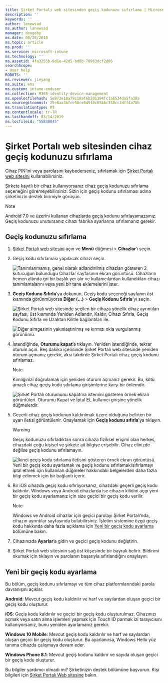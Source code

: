 ```yaml
---
title: Şirket Portalı web sitesinden geçiş kodunuzu sıfırlama | Microsoft Docs
description: ''
keywords: ''
author: lenewsad
ms.author: lanewsad
manager: dougeby
ms.date: 08/28/2018
ms.topic: article
ms.prod: ''
ms.service: microsoft-intune
ms.technology: ''
ms.assetid: 4fa3255b-9d1e-42d5-bd8b-70963dcf2d86
searchScope:
- User help
ROBOTS: ''
ms.reviewer: jieyang
ms.suite: ems
ms.custom: intune-enduser
ms.collection: M365-identity-device-management
ms.openlocfilehash: 5e973e18a79c18af6b201194fc1a6534da5fa38a
ms.sourcegitcommit: 25e6aa3bfce58ce8d9f8c054bc338cc3dff4a78b
ms.translationtype: MT
ms.contentlocale: tr-TR
ms.lasthandoff: 03/14/2019
ms.locfileid: "55838045"
---
```

# <a name="how-to-reset-your-device-passcode-from-the-company-portal-website"></a>Şirket Portalı web sitesinden cihaz geçiş kodunuzu sıfırlama

Cihaz PIN’ini veya parolasını kaybederseniz, sıfırlamak için [Şirket Portalı web sitesini](https://portal.manage.microsoft.com) kullanabilirsiniz.  

Şirkete kayıtlı bir cihaz kullanıyorsanız cihaz geçiş kodunuzu sıfırlama seçeneğini göremeyebilirsiniz. Sizin için geçiş kodunu sıfırlaması adına şirketinizin destek birimiyle görüşün.

   > [!NOTE]
   > Android 7.0 ve üzerini kullanan cihazlarda geçiş kodunu sıfırlayamazsınız. Geçiş kodunuzu unutursanız cihazı fabrika ayarlarına sıfırlamanız gerekir. 

## <a name="reset-your-passcode"></a>Geçiş kodunuzu sıfırlama

1.  [Şirket Portalı web sitesini](https://portal.manage.microsoft.com) açın ve __Menü__ düğmesi > __Cihazlar__’ı seçin.  

2. Geçiş kodu sıfırlaması yapılacak cihazı seçin.  

    ![Tanımlanmamış, genel olarak adlandırılmış cihazları gösteren 2 kutucuğun bulunduğu Cihazlar sayfasının ekran görüntüsü. Cihazların hemen altında gri bir başlık yer alır ve kullanıcılardan kullandıkları cihazı tanımlamalarını veya yeni bir tane eklemelerini ister.](./media/rename-reset-device-step2-1808.png) 

3. **Geçiş Kodunu Sıfırla**’ya dokunun. Geçiş kodu seçeneği sayfanın üst kısmında görünmüyorsa **Diğer (...)** > **Geçiş Kodunu Sıfırla**’yı seçin.   

   ![Şirket Portalı web sitesinde seçilen bir cihaza yönelik cihaz ayrıntıları sayfası; üst kısmında Yeniden Adlandır, Kaldır, Cihazı Sıfırla, Geçiş Kodunu Sıfırla ve Uzaktan Kilitle bağlantıları ile. ](./media/rename-reset-device-1808.png)   

    ![Diğer simgesinin yakınlaştırılmış ve kırmızı okla vurgulanmış görünümü.](./media/rename-reset-device-step3-more-1808.png)  

4. İstendiğinde, **Oturumu kapat**’a tıklayın. Yeniden istendiğinde, tekrar oturum açın. Beş dakika içerisinde Şirket Portalı web sitesinde yeniden oturum açmanız gerekir, aksi takdirde Şirket Portalı cihaz geçiş kodunu sıfırlamaz.  

   > [!NOTE]
   > Kimliğinizi doğrulamak için yeniden oturum açmanız gerekir. Bu, kötü amaçlı cihaz geçiş kodu sıfırlama girişimlerine karşı bir önlemdir.

   ![Şirket Portalı oturumunu kapatma istemini gösteren örnek ekran görüntüleri. Oturumu Kapat ve İptal Et, kullanıcı girişine yönelik düğmelerdir.](./media/iwp-reset-passcode-popup-1808.png)

5. Geçerli cihaz geçiş kodunun kaldırılmak üzere olduğunu belirten bir uyarı iletisi görüntülenir. Onaylamak için **Geçiş kodunu sıfırla**’ya tıklayın.  
    > [!WARNING]
    > Geçiş kodunuzu sıfırladıktan sonra cihaza fiziksel erişimi olan herkes, cihazdaki çoğu kişisel ve şirkete ait bilgiye erişebilir. Cihaz elinizde değilse geçiş kodunu sıfırlamayın.  

   ![İkinci geçiş kodu sıfırlama iletisini gösteren örnek ekran görüntüsü. Yeni bir geçiş kodu ayarlamak ve geçiş kodunu sıfırlamak/sıfırlamayı iptal etmek için kullanılan düğmeler hakkındaki belgelerden daha fazla bilgi edinmek için bir bağlantı içerir.](./media/iwp-reset-passcode-popup2-1808.png) 

6. Bir iOS cihazda geçiş kodu sıfırlıyorsanız, cihazdaki geçerli geçiş kodu kaldırılır. Windows veya Android cihazlarda ise cihazın kilidini açıp yeni bir geçiş kodu ayarlamanız için size geçici bir geçiş kodu verilir. 

   > [!NOTE]
   > Windows ve Android cihazlar için geçici parolayı Şirket Portalı’nda, cihazın ayrıntılar sayfasında bulabilirsiniz. İşletim sistemine özgü geçiş kodu hakkında daha fazla açıklama için [Yeni bir geçiş kodu ayarlama](reset-your-passcode-cpwebsite.md#set-up-a-new-passcode) bölümüne bakın.  
   
7. Cihazınızda **Ayarlar**’a gidin ve geçici geçiş kodunu değiştirin. 

8. Şirket Portalı web sitesinin sağ üst köşesinde bir bayrak belirir. Bildirimi okumak için tıklayın ve parolanın başarıyla sıfırlandığını onaylayın.  

## <a name="set-up-a-new-passcode"></a>Yeni bir geçiş kodu ayarlama  

Bu bölüm, geçiş kodunu sıfırlamayı ve tüm cihaz platformlarındaki parola davranışını açıklar.  

**Android**: Mevcut geçiş kodu kaldırılır ve harf ve sayılardan oluşan geçici bir geçiş kodu oluşturur.

**iOS**: Geçiş kodu kaldırılır ve geçici bir geçiş kodu oluşturulmaz. Cihazınızı açmak veya satın alma işlemleri yapmak için Touch ID parmak izi tarayıcısını kullanıyorsanız, bunu yeniden ayarlamanız gerekir.  

**Windows 10 Mobile**: Mevcut geçiş kodu kaldırılır ve harf ve sayılardan oluşan geçici bir geçiş kodu oluşturur. Bu ayarlanırsa, Windows Hello yüz tanıma cihazda çalışmaya devam eder.
    
**Windows Phone 8.1**: Mevcut geçiş kodunu kaldırır ve sayıda oluşan geçici bir geçiş kodu oluşturur.  

Bu bilgiler yardımcı olmadı mı? Şirketinizin destek bölümüne başvurun. Kişi bilgileri için [Şirket Portalı Web sitesine](https://go.microsoft.com/fwlink/?linkid=2010980) bakın.  

